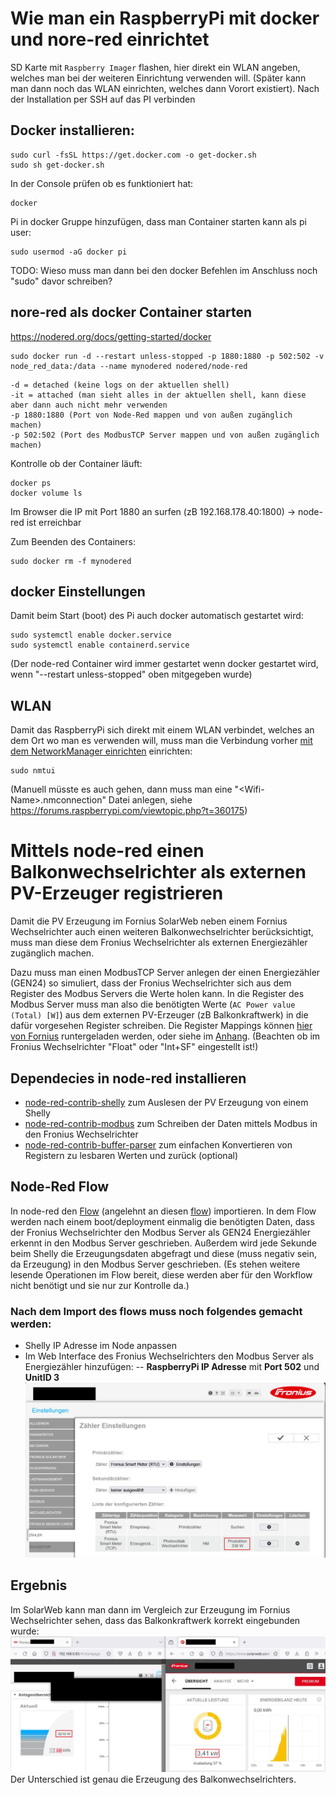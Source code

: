 # Wie man ein RaspberryPi mit docker und nore-red einrichtet

SD Karte mit `Raspberry Imager` flashen, hier direkt ein WLAN angeben, welches man bei der weiteren Einrichtung verwenden will.
(Später kann man dann noch das WLAN einrichten, welches dann Vorort existiert).
Nach der Installation per SSH auf das PI verbinden

## Docker installieren: 
```
sudo curl -fsSL https://get.docker.com -o get-docker.sh
sudo sh get-docker.sh
```

In der Console prüfen ob es funktioniert hat:
```
docker
```

Pi in docker Gruppe hinzufügen, dass man Container starten kann als pi user:
```
sudo usermod -aG docker pi
```
TODO: Wieso muss man dann bei den docker Befehlen im Anschluss noch "sudo" davor schreiben?

## nore-red als docker Container starten
https://nodered.org/docs/getting-started/docker
```
sudo docker run -d --restart unless-stopped -p 1880:1880 -p 502:502 -v node_red_data:/data --name mynodered nodered/node-red
```
```
-d = detached (keine logs on der aktuellen shell)
-it = attached (man sieht alles in der aktuellen shell, kann diese aber dann auch nicht mehr verwenden
-p 1880:1880 (Port von Node-Red mappen und von außen zugänglich machen)
-p 502:502 (Port des ModbusTCP Server mappen und von außen zugänglich machen)
```

Kontrolle ob der Container läuft:
```
docker ps
docker volume ls
```
Im Browser die IP mit Port 1880 an surfen (zB 192.168.178.40:1800) -> node-red ist erreichbar

Zum Beenden des Containers:
```
sudo docker rm -f mynodered
```

## docker Einstellungen
Damit beim Start (boot) des Pi auch docker automatisch gestartet wird:
```
sudo systemctl enable docker.service
sudo systemctl enable containerd.service
```
(Der node-red Container wird immer gestartet wenn docker gestartet wird, wenn "--restart unless-stopped" oben mitgegeben wurde)

## WLAN
Damit das RaspberryPi sich direkt mit einem WLAN verbindet, welches an dem Ort wo man es verwenden will, muss man die Verbindung vorher [mit dem NetworkManager einrichten](https://raspberrytips.com/raspberry-pi-wifi-setup/#set-up-your-wifi-on-raspberry-pi-os-lite) einrichten:
```
sudo nmtui
```
(Manuell müsste es auch gehen, dann muss man eine "\<Wifi-Name\>.nmconnection" Datei anlegen, siehe https://forums.raspberrypi.com/viewtopic.php?t=360175)

# Mittels node-red einen Balkonwechselrichter als externen PV-Erzeuger registrieren
Damit die PV Erzeugung im Fornius SolarWeb neben einem Fornius Wechselrichter auch einen weiteren Balkonwechselrichter berücksichtigt, muss man diese dem Fronius Wechselrichter als externen Energiezähler zugänglich machen.

Dazu muss man einen ModbusTCP Server anlegen der einen Energiezähler (GEN24) so simuliert, dass der Fronius Wechselrichter sich aus dem Register des Modbus Servers die Werte holen kann.
In die Register des Modbus Server muss man also die benötigten Werte (`AC Power value (Total) [W]`) aus dem externen PV-Erzeuger (zB Balkonkraftwerk) in die dafür vorgesehen Register schreiben.
Die Register Mappings können [hier von Fornius](https://www.fronius.com/QR-link/0006) runtergeladen werden, oder siehe im [Anhang](Meter_Register_Map_Float_v1.0.xlsx).
(Beachten ob im Fronius Wechselrichter "Float" oder "Int+SF" eingestellt ist!)

## Dependecies in node-red installieren
- [node-red-contrib-shelly](https://flows.nodered.org/node/node-red-contrib-shelly) zum Auslesen der PV Erzeugung von einem Shelly
- [node-red-contrib-modbus](https://flows.nodered.org/node/node-red-contrib-modbus) zum Schreiben der Daten mittels Modbus in den Fronius Wechselrichter
- [node-red-contrib-buffer-parser](https://flows.nodered.org/node/node-red-contrib-buffer-parser) zum einfachen Konvertieren von Registern zu lesbaren Werten und zurück (optional)

## Node-Red Flow
In node-red den [Flow](flow.json) (angelehnt an diesen [flow](https://discourse.nodered.org/t/simulate-a-modbus-tcp-server-and-feed-registers/78763)) importieren.
In dem Flow werden nach einem boot/deployment einmalig die benötigten Daten, dass der Fronius Wechselrichter den Modbus Server als GEN24 Energiezähler erkennt in den Modbus Server geschrieben.
Außerdem wird jede Sekunde beim Shelly die Erzeugungsdaten abgefragt und diese (muss negativ sein, da Erzeugung) in den Modbus Server geschrieben.
(Es stehen weitere lesende Operationen im Flow bereit, diese werden aber für den Workflow nicht benötigt und sie nur zur Kontrolle da.)

### Nach dem Import des flows muss noch folgendes gemacht werden:
- Shelly IP Adresse im Node anpassen
- Im Web Interface des Fronius Wechselrichters den Modbus Server als Energiezähler hinzufügen:
-- **RaspberryPi IP Adresse** mit **Port 502** und **UnitID 3**
![Energiezaehler im Fornius](https://raw.githubusercontent.com/MatthiasOs/raspberry-pi-docker-node-red/main/Energiezaehler.jpg)

## Ergebnis
Im SolarWeb kann man dann im Vergleich zur Erzeugung im Fornius Wechselrichter sehen, dass das Balkonkraftwerk korrekt eingebunden wurde:
![Vergleich Fronius Wechselrichter und SolarWeb](https://raw.githubusercontent.com/MatthiasOs/raspberry-pi-docker-node-red/main/Vergleich.jpg)
Der Unterschied ist genau die Erzeugung des Balkonwechselrichters.
